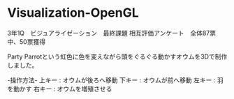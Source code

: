 # Visualization-OpenGL
3年1Q　ビジュアライゼーション　最終課題
相互評価アンケート　全体87票中、50票獲得

Party Parrotという虹色に色を変えながら頭をぐるぐる動かすオウムを3Dで制作しました。

-操作方法-
上キー : オウムが後ろへ移動
下キー : オウムが前へ移動
左キー : 羽を動かす
右キー : オウムを増殖させる

